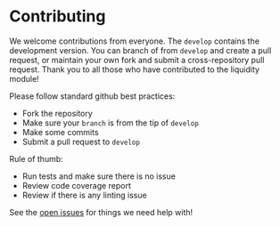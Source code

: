 # Contributing

We welcome contributions from everyone. The `develop` contains the development version. You can branch of from `develop` and create a pull request, or maintain your own fork and submit a cross-repository pull request. Thank you to all those who have contributed to the liquidity module!

Please follow standard github best practices: 

- Fork the repository
- Make sure your `branch` is from the tip of `develop`
- Make some commits
- Submit a pull request to `develop`

Rule of thumb:

- Run tests and make sure there is no issue
- Review code coverage report
- Review if there is any linting issue

See the [open issues](https://github.com/Victor118/liquidity/issues) for things we need help with!